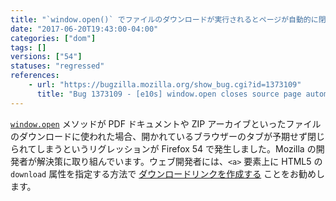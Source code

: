 ```yaml
---
title: "`window.open()` でファイルのダウンロードが実行されるとページが自動的に閉じられてしまいます"
date: "2017-06-20T19:43:00-04:00"
categories: ["dom"]
tags: []
versions: ["54"]
statuses: "regressed"
references:
    - url: "https://bugzilla.mozilla.org/show_bug.cgi?id=1373109"
      title: "Bug 1373109 - [e10s] window.open closes source page automatically after"
---
```

[`window.open`](https://developer.mozilla.org/docs/Web/API/Window/open) メソッドが PDF ドキュメントや ZIP アーカイブといったファイルのダウンロードに使われた場合、開かれているブラウザーのタブが予期せず閉じられてしまうというリグレッションが Firefox 54 で発生しました。Mozilla の開発者が解決策に取り組んでいます。ウェブ開発者には、`<a>` 要素上に HTML5 の `download` 属性を指定する方法で [ダウンロードリンクを作成する](https://developer.mozilla.org/docs/Learn/HTML/Introduction_to_HTML/Creating_hyperlinks#Use_the_download_attribute_when_linking_to_a_download) ことをお勧めします。
